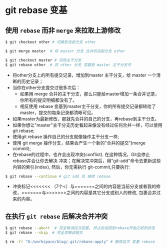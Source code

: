 # git rebase 变基
## 使用 `rebase` 而非 `merge` 来拉取上游修改
```bash
$ git checkout other # 切换到当前分支 other

$ git merge master  # 将 master 分支 合并的当前分支 other

$ git checkout master # 切到主干分支
$ git rebase other  # 将 other 分支 变基到 master 主干分支中
```
* 将other分支上的所有提交记录，增加到master 主干分支，给 master 一个清晰的历史记录；
* 当你在other分支提交过很多次后：
  * 如果用 merge 合并的主干分支，那么只能给master增加一条合并记录，你所有的提交明细都没有了。  
  * 相反使用 rebase 变基到master主干分支，你的所有提交记录都转给了master，提交的每条记录都清晰可见。
* 如果master为最新修改，那就先合并的自己的分支，再rebase到主干分支。
* 如果你想让"master"主干分支历史看起来像没有经过任何合并一样，可以使用 git rebase;
* 使用git rebase 操作自己的分支就像操作主干分支一样;
* 使用 git merge 操作分支，结果会产生一个新的"合并的提交"(merge commit);
* 在rebase的过程中，也许会出现冲突(conflict). 在这种情况，Git会停止rebase并会让你去解决 冲突；在解决完冲突后，用"git-add"命令去更新这些内容的索引(index), 然后，你无需执行 git-commit,只要执行:
```bash
$ git rebase --continue # git add 后 继续 rebase
```
* 冲突标记<<<<<<< （7个<）与=======之间的内容是当前分支或者我的修改，=======与>>>>>>>之间的内容是其它分支或别人的修改, 包裹合并过来的内容。
## 在执行 `git rebase` 后解决合并冲突
```bash
$ git rebase --abort  # 完全取消这次变基, 终止后会回到rebase开始之前的状态
$ git rebase --skip  # 完全忽略该提交

$ rm -fr "D:/workspace/blog/.git/rebase-apply" # 删除这次 变基 rebase
```
